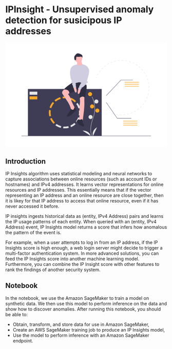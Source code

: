 # IPInsight - Unsupervised anomaly detection for susicipous IP addresses

![IPInsight-Logo](images/logo.png)

## Introduction

IP Insights algorithm uses statistical modeling and neural networks to capture associations between online resources (such as account IDs or hostnames) and IPv4 addresses. It learns vector representations for online resources and IP addresses. This essentially means that if the vector representing an IP address and an online resource are close together, then it is likey for that IP address to access that online resource, even if it has never accessed it before.

IP insights ingests historical data as (entity, IPv4 Address) pairs and learns the IP usage patterns of each entity. When queried with an (entity, IPv4 Address) event, IP Insights model returns a score that infers how anomalous the pattern of the event is.

For example, when a user attempts to log in from an IP address, if the IP Insights score is high enough, a web login server might decide to trigger a multi-factor authentication system. In more advanced solutions, you can feed the IP Insights score into another machine learning model. Furthermore, you can combine the IP Insight score with other features to rank the findings of another security system.

## Notebook

In the notebook, we use the Amazon SageMaker to train a model on synthetic data. We then use this model to perform inference on the data and show how to discover anomalies. After running this notebook, you should be able to:

* Obtain, transform, and store data for use in Amazon SageMaker,
* Create an AWS SageMaker training job to produce an IP Insights model,
* Use the model to perform inference with an Amazon SageMaker endpoint.
